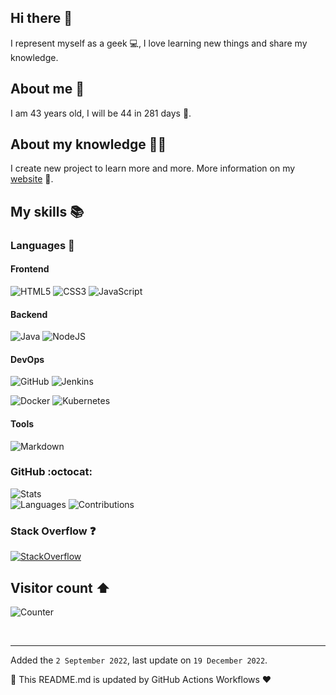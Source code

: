 ## Hi there 👋

I represent myself as a geek 💻, I love learning new things and share my knowledge.

## About me 💬

I am 43 years old, I will be 44 in 281 days 🎉.

## About my knowledge 👨‍🎓

I create new project to learn more and more. 
More information on my [website](https://antoine.aumjaud.fr/cv) 📖.

## My skills 📚

### Languages 📝

#### Frontend
![HTML5](https://img.shields.io/badge/html5-E34F26.svg?style=for-the-badge&logo=html5&logoColor=white) 
![CSS3](https://img.shields.io/badge/css3-%231572B6.svg?style=for-the-badge&logo=css3&logoColor=white) 
![JavaScript](https://img.shields.io/badge/javascript-323330.svg?style=for-the-badge&logo=javascript&logoColor=F7DF1E) 

#### Backend
![Java](https://img.shields.io/badge/java-darkred.svg?style=for-the-badge&logo=oracle&logoColor=white)
![NodeJS](https://img.shields.io/badge/node.js-6DA55F?style=for-the-badge&logo=node.js&logoColor=white)

#### DevOps
![GitHub](https://img.shields.io/badge/github-181717.svg?style=for-the-badge&logo=github&logoColor=white)
![Jenkins](https://img.shields.io/badge/jenkins-D24939.svg?style=for-the-badge&logo=jenkins&logoColor=white)

![Docker](https://img.shields.io/badge/docker-2496ED.svg?style=for-the-badge&logo=docker&logoColor=white)
![Kubernetes](https://img.shields.io/badge/kubernetes-326CE5.svg?style=for-the-badge&logo=kubernetes&logoColor=white) 

#### Tools
![Markdown](https://img.shields.io/badge/markdown-000000.svg?style=for-the-badge&logo=markdown&logoColor=white) 


### GitHub :octocat:
![Stats](https://github-readme-stats.vercel.app/api?username=antoine-aumjaud&theme=dark&hide_border=true&include_all_commits=false&count_private=true)  
![Languages](https://github-readme-stats.vercel.app/api/top-langs/?username=antoine-aumjaud&theme=dark&hide_border=true&include_all_commits=true&count_private=true&layout=compact)
![Contributions](https://github-readme-streak-stats.herokuapp.com/?user=antoine-aumjaud&theme=dark&hide_border=true)  

### Stack Overflow ❓
[![StackOverflow](https://stackoverflow-badge.herokuapp.com/api/StackOverflowBadge/6155286)](https://stackoverflow.com/users/6155286/antoine-aumjaud)


## Visitor count ⬆️

![Counter](https://profile-counter.glitch.me/antoine.aumjaud/count.svg)


<br/>

---

Added the `2 September 2022`, last update on `19 December 2022`.

🚀 This README.md is updated by GitHub Actions Workflows ❤️
